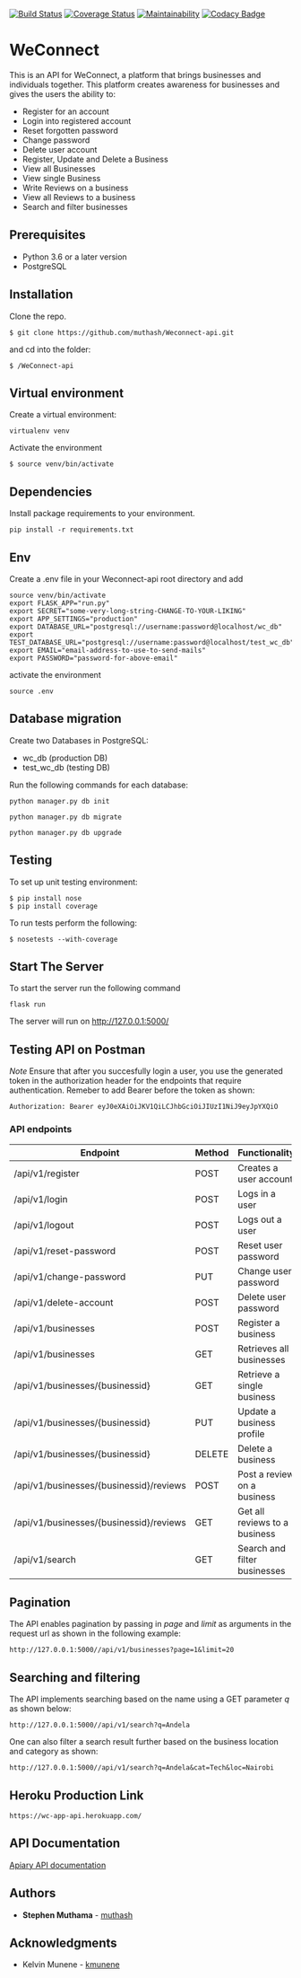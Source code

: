 [![Build Status](https://travis-ci.org/muthash/Weconnect-api.svg?branch=feedback)](https://travis-ci.org/muthash/Weconnect-api)
[![Coverage Status](https://coveralls.io/repos/github/muthash/Weconnect-api/badge.svg?branch=feedback&service=github)](https://coveralls.io/github/muthash/Weconnect-api?branch=feedback&service=github)
[![Maintainability](https://api.codeclimate.com/v1/badges/0f8371ef14ba3dc4fa04/maintainability)](https://codeclimate.com/github/muthash/Weconnect-api/maintainability)
[![Codacy Badge](https://api.codacy.com/project/badge/Grade/689e408250dd44fdb62c3ca38cd8aa0d)](https://www.codacy.com/app/muthash/Weconnect-api?utm_source=github.com&amp;utm_medium=referral&amp;utm_content=muthash/Weconnect-api&amp;utm_campaign=Badge_Grade)

# WeConnect

This is an API for WeConnect, a platform that brings businesses and individuals together. This platform creates awareness for businesses and gives the users the ability to:

- Register for an account
- Login into registered account
- Reset forgotten password
- Change password
- Delete user account
- Register, Update and Delete a Business
- View all Businesses
- View single Business
- Write Reviews on a business
- View all Reviews to a business
- Search and filter businesses

## Prerequisites

- Python 3.6 or a later version
- PostgreSQL

## Installation

Clone the repo.
```
$ git clone https://github.com/muthash/Weconnect-api.git
```
and cd into the folder:
```
$ /WeConnect-api
```

## Virtual environment

Create a virtual environment:
```
virtualenv venv
```
Activate the environment
```
$ source venv/bin/activate
```

## Dependencies

Install package requirements to your environment.
```
pip install -r requirements.txt
```

## Env

Create a .env file in your Weconnect-api  root directory and add
```
source venv/bin/activate
export FLASK_APP="run.py"
export SECRET="some-very-long-string-CHANGE-TO-YOUR-LIKING"
export APP_SETTINGS="production"
export DATABASE_URL="postgresql://username:password@localhost/wc_db"
export TEST_DATABASE_URL="postgresql://username:password@localhost/test_wc_db"
export EMAIL="email-address-to-use-to-send-mails"
export PASSWORD="password-for-above-email"
```

activate the environment
```
source .env
```

## Database migration

Create two Databases in PostgreSQL:
- wc_db (production DB)
- test_wc_db (testing DB)

Run the following commands for each database:
```
python manager.py db init

python manager.py db migrate

python manager.py db upgrade

```

## Testing

To set up unit testing environment:
```
$ pip install nose
$ pip install coverage
```

To run tests perform the following:
```
$ nosetests --with-coverage
```

## Start The Server

To start the server run the following command
```
flask run
```
The server will run on http://127.0.0.1:5000/

## Testing API on Postman

*Note* Ensure that after you succesfully login a user, you use the generated token in the authorization header for the endpoints that require authentication. Remeber to add Bearer before the token as shown:
```
Authorization: Bearer eyJ0eXAiOiJKV1QiLCJhbGciOiJIUzI1NiJ9eyJpYXQiO 
```

### API endpoints

| Endpoint | Method |  Functionality | Authentication |
| --- | --- | --- | --- |
| /api/v1/register | POST | Creates a user account | FALSE
| /api/v1/login | POST | Logs in a user | TRUE
| /api/v1/logout | POST | Logs out a user | TRUE
| /api/v1/reset-password | POST | Reset user password | TRUE
| /api/v1/change-password | PUT | Change user password | TRUE
| /api/v1/delete-account | POST | Delete user password | TRUE
| /api/v1/businesses | POST | Register a business | TRUE
| /api/v1/businesses | GET | Retrieves all businesses | OPTIONAL 
| /api/v1/businesses/{businessid} | GET | Retrieve a single business | OPTIONAL
| /api/v1/businesses/{businessid} | PUT | Update a business profile | TRUE
| /api/v1/businesses/{businessid} | DELETE | Delete a business | TRUE
| /api/v1/businesses/{businessid}/reviews | POST | Post a review on a business | TRUE
| /api/v1/businesses/{businessid}/reviews | GET | Get all reviews to a business | OPTIONAL
| /api/v1/search | GET | Search and filter businesses | OPTIONAL

## Pagination

The API enables pagination by passing in *page* and *limit* as arguments in the request url as shown in the following example:

```
http://127.0.0.1:5000//api/v1/businesses?page=1&limit=20

```

## Searching and filtering

The API implements searching based on the name using a GET parameter *q* as shown below:
```
http://127.0.0.1:5000//api/v1/search?q=Andela
```
One can also filter a search result further based on the business location and category as shown:
```
http://127.0.0.1:5000//api/v1/search?q=Andela&cat=Tech&loc=Nairobi
```

## Heroku Production Link

```
https://wc-app-api.herokuapp.com/

```

## API Documentation

[Apiary API documentation](https://weconnect15.docs.apiary.io/#)

## Authors

* **Stephen Muthama** - [muthash](https://github.com/muthash)

## Acknowledgments
* Kelvin Munene - [kmunene](https://github.com/kmunene)
